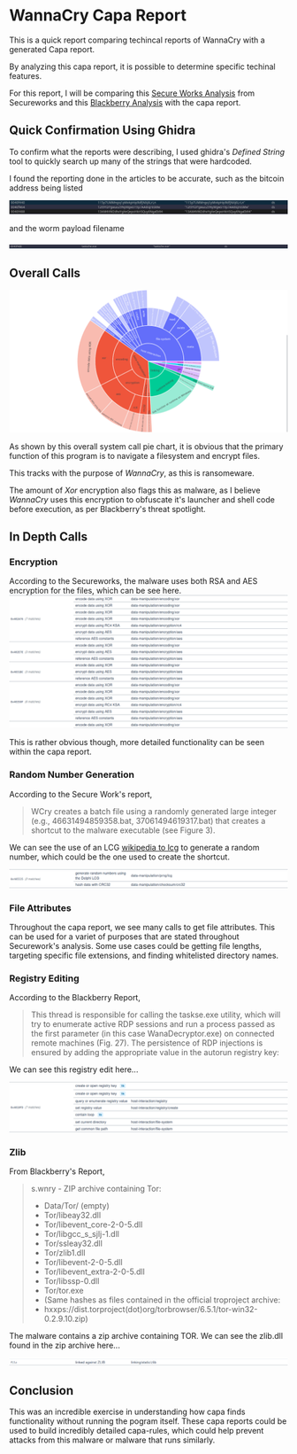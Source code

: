 # WannaCry Capa Report

This is a quick report comparing  techincal reports of WannaCry with a generated Capa report.

By analyzing this capa report, it is possible to determine specific techinal features.

For this report, I will be comparing this [Secure Works Analysis](https://www.secureworks.com/research/wcry-ransomware-analysis) from Secureworks  and this [Blackberry Analysis](https://blogs.blackberry.com/en/2017/06/threat-spotlight-inside-the-wannacry-attack) with the capa report.


## Quick Confirmation Using Ghidra

To confirm what the reports were describing, I used ghidra's *Defined String* tool to quickly search up 
many of the strings that were hardcoded.

I found the reporting done in the articles to be accurate, such as the bitcoin address being listed

![Bitcoin](img/bitcoin.png)

and the worm payload filename

![wormName](img/wormName.png)


## Overall Calls

![Call Pie Chart](img/pie.png)

As shown by this overall system call pie chart, it is obvious that the primary function of this program
is to navigate a filesystem and encrypt files. 

This tracks with the purpose of *WannaCry*, as this is ransomeware. 

The amount of *Xor* encryption also flags this as malware, as I believe *WannaCry* uses this encryption to obfuscate it's launcher and shell code before execution, as per Blackberry's threat spotlight. 
## In Depth Calls

### Encryption


According to the Secureworks, the malware uses both RSA and AES encryption for the files, which can be see here.
![encryption](img/encryption.png)

This is rather obvious though, more detailed functionality can be seen within the capa report.

### Random Number Generation
According to the Secure Work's report, 

>WCry creates a batch file using a randomly generated large integer (e.g., 46631494859358.bat, 37061494619317.bat) that creates a shortcut to the malware executable (see Figure 3).

We can see the use of an LCG [wikipedia to lcg](https://en.wikipedia.org/wiki/Linear_congruential_generator) to generate a random number, which could be the one used to create the shortcut.

![rng](img/rng.png)

### File Attributes

Throughout the capa report, we see many calls to get file attributes. This can be used for a variet of purposes that are stated throughout Securework's analysis. Some use cases could be getting file lengths, targeting specific file extensions, and finding whitelisted directory names.

### Registry Editing

According to the Blackberry Report,
> This thread is responsible for calling the taskse.exe utility, which will try to enumerate active RDP sessions and run a process passed as the first parameter (in this case WanaDecryptor.exe) on connected remote machines (Fig. 27). The persistence of RDP injections is ensured by adding the appropriate value in the autorun registry key:

We can see this registry edit here...

![reg](img/reg.png)


###  Zlib

From Blackberry's Report,

>  s.wnry - ZIP archive containing Tor:
>-  Data/Tor/ (empty)
>-  Tor/libeay32.dll
>-  Tor/libevent_core-2-0-5.dll
>-  Tor/libgcc_s_sjlj-1.dll
>-  Tor/ssleay32.dll
>-  Tor/zlib1.dll
>-  Tor/libevent-2-0-5.dll
>-  Tor/libevent_extra-2-0-5.dll
>-  Tor/libssp-0.dll
>-  Tor/tor.exe
>-  (Same hashes as files contained in the official troproject archive:
>-  hxxps://dist.torproject(dot)org/torbrowser/6.5.1/tor-win32-0.2.9.10.zip)

The malware contains a zip archive containing TOR. We can see the zlib.dll found in the zip archive here...

![zlib](img/zlib.png)




## Conclusion
This was an incredible exercise in understanding how capa finds functionality without running the pogram itself. These capa reports could be used to build incredibly detailed capa-rules, which could help prevent attacks from this malware or malware that runs similarly. 














